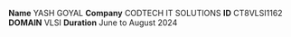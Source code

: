 **Name** YASH GOYAL
**Company** CODTECH IT SOLUTIONS
**ID** CT8VLSI1162
**DOMAIN** VLSI
**Duration** June to August 2024
